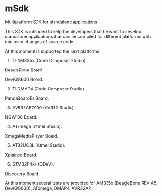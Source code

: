 mSdk
====

Multiplatform SDK for standalone applications

This SDK is intended to help the developers that he want to develop standalone applications that can be compiled for different platforms with minimum changes of source code.

At this moment is supported the next platforms:

1) TI AM335x (Code Composer Studio).

  BeagleBone Board.
  
  DevKit8600 Board.
  
2) TI OMAP4 (Code Composer Studio).

  PandaBoardEs Board.
  
3) AVR32AP7000 (AVR32 Studio).

  NGW100 Board.
  
4) ATxmega (Atmel Studio).

  XmegaMediaPlayer Board.
  
5) AT32UC3L (Atmel Studio).

  Xplained Board.
  
6) STM32F4xx (ODeV).

  Discovery Board.

At this moment several tests are provided for AM335x (BeagleBone REV A5, DevKit8600), ATxmega, OMAP4, AVR32AP.
  
